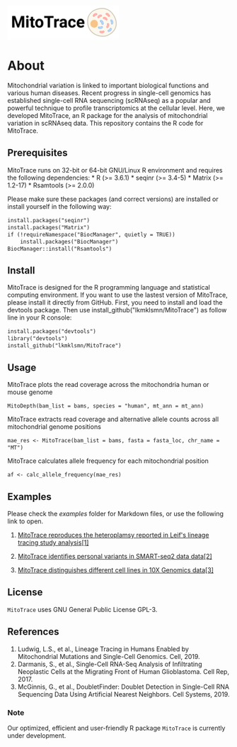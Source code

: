 <p align="left">
  <img src="images/MitoTrace.png" width="50%"/>
</p>

# About
Mitochondrial variation is linked to important biological functions and various human diseases. Recent progress in single-cell genomics has established single-cell RNA sequencing (scRNAseq) as a popular and powerful technique to profile transcriptomics at the cellular level. Here, we developed MitoTrace, an R package for the analysis of mitochondrial variation in scRNAseq data. This repository contains the R code for MitoTrace.

## Prerequisites

MitoTrace runs on 32-bit or 64-bit GNU/Linux R environment and requires the following dependencies: \* R (\>= 3.6.1) \* seqinr (\>= 3.4-5) \* Matrix (\>= 1.2-17) \* Rsamtools (\>= 2.0.0)

Please make sure these packages (and correct versions) are installed or install yourself in the following way:

    install.packages("seqinr")
    install.packages("Matrix")
    if (!requireNamespace("BiocManager", quietly = TRUE))
        install.packages("BiocManager")
    BiocManager::install("Rsamtools")

## Install
MitoTrace is designed for the R programming language  and statistical computing environment. If you want to use the lastest version of MitoTrace, please install it directly from GitHub. First, you need to install and load the devtools package. Then use install_github("lkmklsmn/MitoTrace") as follow line in your R console:

    install.packages("devtools")
    library("devtools")
    install_github("lkmklsmn/MitoTrace")

## Usage

MitoTrace plots the read coverage across the mitochondria human or mouse genome

    MitoDepth(bam_list = bams, species = "human", mt_ann = mt_ann)

MitoTrace extracts read coverage and alternative allele counts across all mitochondrial genome positions

    mae_res <- MitoTrace(bam_list = bams, fasta = fasta_loc, chr_name = "MT")

MitoTrace calculates allele frequency for each mitochondrial position

    af <- calc_allele_frequency(mae_res)

## Examples

Please check the *examples* folder for Markdown files, or use the following link to open.

1.  [MitoTrace reproduces the heteroplamsy reported in Leif's lineage tracing study analysis[1]](https://htmlpreview.github.io/?https://github.com/lkmklsmn/MitoTrace/blob/master/examples/Reproduce%20results%20in%20figures%205H%20%26%205I%20from%20Leif%20et%20al.html)

2.  [MitoTrace identifies personal variants in SMART-seq2 data data[2]](https://htmlpreview.github.io/?https://github.com/lkmklsmn/MitoTrace/blob/master/examples/Single-Cell-SMART-SEQ2-data.html)

3.  [MitoTrace distinguishes different cell lines in 10X Genomics data[3]](https://htmlpreview.github.io/?https://github.com/lkmklsmn/MitoTrace/blob/master/examples/Single-Cell-10X-Genomics-data.html)

## License

`MitoTrace` uses GNU General Public License GPL-3.

## References

1.  Ludwig, L.S., et al., Lineage Tracing in Humans Enabled by Mitochondrial Mutations and Single-Cell Genomics. Cell, 2019.
2.  Darmanis, S., et al., Single-Cell RNA-Seq Analysis of Infiltrating Neoplastic Cells at the Migrating Front of Human Glioblastoma. Cell Rep, 2017. 
3.  McGinnis, G., et al., DoubletFinder: Doublet Detection in Single-Cell RNA Sequencing Data Using Artificial Nearest Neighbors. Cell Systems, 2019.

### Note

Our optimized, efficient and user-friendly R package `MitoTrace` is currently under development.

